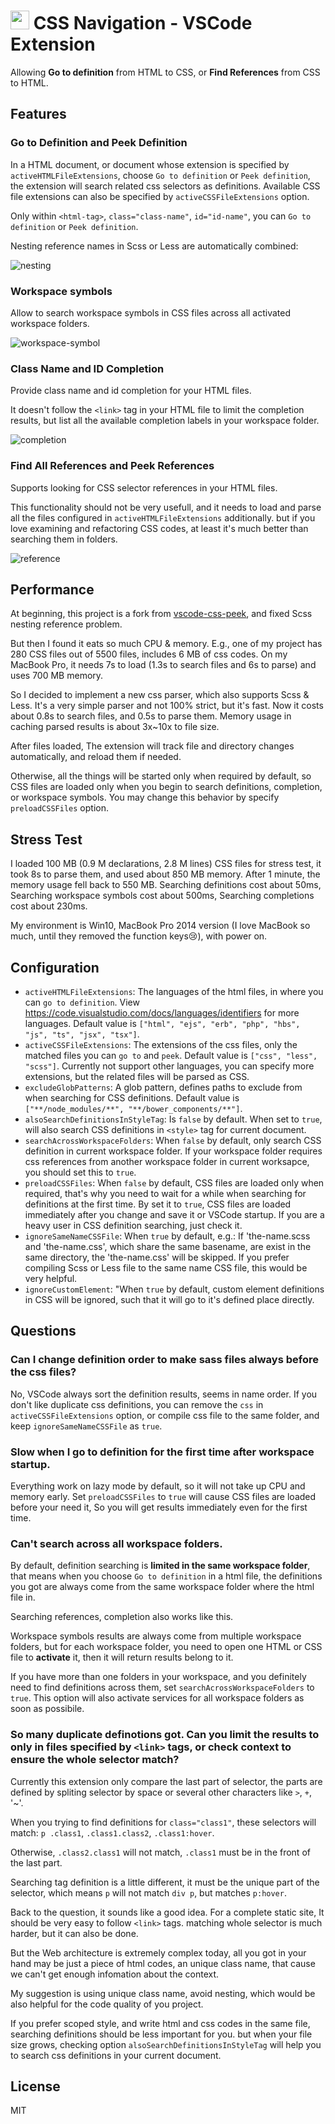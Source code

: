 <h1 align="left">
    <img src="https://github.com/pucelle/vscode-css-navigation/raw/master/images/logo.png" width="30" height="30" alt="a save logo" />
    CSS Navigation - VSCode Extension
</h1>

Allowing **Go to definition** from HTML to CSS, or **Find References** from CSS to HTML.


## Features

### Go to Definition and Peek Definition

In a HTML document, or document whose extension is specified by `activeHTMLFileExtensions`, choose `Go to definition` or `Peek definition`, the extension will search related css selectors as definitions. Available CSS file extensions can also be specified by `activeCSSFileExtensions` option.

Only within `<html-tag>`, `class="class-name"`, `id="id-name"`, you can `Go to definition` or `Peek definition`.

Nesting reference names in Scss or Less are automatically combined:

![nesting](images/nesting.gif)


### Workspace symbols

Allow to search workspace symbols in CSS files across all activated workspace folders.

![workspace-symbol](images/workspace-symbol.gif)


### Class Name and ID Completion

Provide class name and id completion for your HTML files.

It doesn't follow the `<link>` tag in your HTML file to limit the completion results, but list all the available completion labels in your workspace folder.

![completion](images/completion.gif)


### Find All References and Peek References

Supports looking for CSS selector references in your HTML files.

This functionality should not be very usefull, and it needs to load and parse all the files configured in `activeHTMLFileExtensions` additionally. but if you love examining and refactoring CSS codes, at least it's much better than searching them in folders.

![reference](images/reference.gif)


## Performance

At beginning, this project is a fork from [vscode-css-peek](https://github.com/pranaygp/vscode-css-peek/tree/master/client), and fixed Scss nesting reference problem.

But then I found it eats so much CPU & memory. E.g., one of my project has 280 CSS files out of 5500 files, includes 6 MB of css codes. On my MacBook Pro, it needs 7s to load (1.3s to search files and 6s to parse) and uses 700 MB memory. 

So I decided to implement a new css parser, which also supports Scss & Less. It's a very simple parser and not 100% strict, but it's fast. Now it costs about 0.8s to search files, and 0.5s to parse them. Memory usage in caching parsed results is about 3x~10x to file size.

After files loaded, The extension will track file and directory changes automatically, and reload them if needed.

Otherwise, all the things will be started only when required by default, so CSS files are loaded only when you begin to search definitions, completion, or workspace symbols. You may change this behavior by specify `preloadCSSFiles` option.


## Stress Test

I loaded 100 MB (0.9 M declarations, 2.8 M lines) CSS files for stress test, it took 8s to parse them, and used about 850 MB memory. After 1 minute, the memory usage fell back to 550 MB. Searching definitions cost about 50ms, Searching workspace symbols cost about 500ms, Searching completions cost about 230ms.

My environment is Win10, MacBook Pro 2014 version (I love MacBook so much, until they removed the function keys😢), with power on.


## Configuration

 - `activeHTMLFileExtensions`: The languages of the html files, in where you can `go to definition`. View <https://code.visualstudio.com/docs/languages/identifiers> for more languages. Default value is `["html", "ejs", "erb", "php", "hbs", "js", "ts", "jsx", "tsx"]`.
 - `activeCSSFileExtensions`: The extensions of the css files, only the matched files you can `go to` and `peek`. Default value is `["css", "less", "scss"]`. Currently not support other languages, you can specify more extensions, but the related files will be parsed as CSS.
 - `excludeGlobPatterns`: A glob pattern, defines paths to exclude from when searching for CSS definitions. Default value is `["**/node_modules/**", "**/bower_components/**"]`.
 - `alsoSearchDefinitionsInStyleTag`: Is `false` by default. When set to `true`, will also search CSS definitions in `<style>` tag for current document.
 - `searchAcrossWorkspaceFolders`: When `false` by default, only search CSS definition in current workspace folder. If your workspace folder requires css references from another workspace folder in current worksapce, you should set this to `true`.
- `preloadCSSFiles`: When `false` by default, CSS files are loaded only when required, that's why you need to wait for a while when searching for definitions at the first time. By set it to `true`, CSS files are loaded immediately after you change and save it or VSCode startup. If you are a heavy user in CSS definition searching, just check it.
 - `ignoreSameNameCSSFile`: When `true` by default, e.g.: If 'the-name.scss and 'the-name.css', which share the same basename, are exist in the same directory, the 'the-name.css' will be skipped. If you prefer compiling Scss or Less file to the same name CSS file, this would be very helpful.
 - `ignoreCustomElement`: "When `true` by default, custom element definitions in CSS will be ignored, such that it will go to it's defined place directly.


## Questions

### Can I change definition order to make sass files always before the css files?

No, VSCode always sort the definition results, seems in name order. If you don't like duplicate css definitions, you can remove the `css` in `activeCSSFileExtensions` option, or compile css file to the same folder, and keep `ignoreSameNameCSSFile` as `true`.


### Slow when I go to definition for the first time after workspace startup.

Everything work on lazy mode by default, so it will not take up CPU and memory early. Set `preloadCSSFiles` to `true` will cause CSS files are loaded before your need it, So you will get results immediately even for the first time.


### Can't search across all workspace folders.

By default, definition searching is **limited in the same workspace folder**, that means when you choose `Go to definition` in a html file, the definitions you got are always come from the same workspace folder where the html file in.

Searching references, completion also works like this.

Workspace symbols results are always come from multiple workspace folders, but for each workspace folder, you need to open one HTML or CSS file to **activate** it, then it will return results belong to it.

If you have more than one folders in your workspace, and you definitely need to find definitions across them, set `searchAcrossWorkspaceFolders` to `true`. This option will also activate services for all workspace folders as soon as possibile.


### So many duplicate definotions got. Can you limit the results to only in files specified by `<link>` tags, or check context to ensure the whole selector match?

Currently this extension only compare the last part of selector, the parts are defined by spliting selector by space or several other characters like `>`, `+`, '~'.

When you trying to find definitions for `class="class1"`, these selectors will match: `p .class1`, `.class1.class2`, `.class1:hover`. 

Otherwise, `.class2.class1` will not match, `.class1` must be in the front of the last part.

Searching tag definition is a little different, it must be the unique part of the selector, which means `p` will not match `div p`, but matches `p:hover`.

Back to the question, it sounds like a good idea. For a complete static site, It should be very easy to follow `<link>` tags. matching whole selector is much harder, but it can also be done.

But the Web architecture is extremely complex today, all you got in your hand may be just a piece of html codes, an unique class name, that cause we can't get enough infomation about the context.

My suggestion is using unique class name, avoid nesting, which would be also helpful for the code quality of you project.

If you prefer scoped style, and write html and css codes in the same file, searching definitions should be less important for you. but when your file size grows, checking option `alsoSearchDefinitionsInStyleTag` will help you to search css definitions in your current document.


## License

MIT